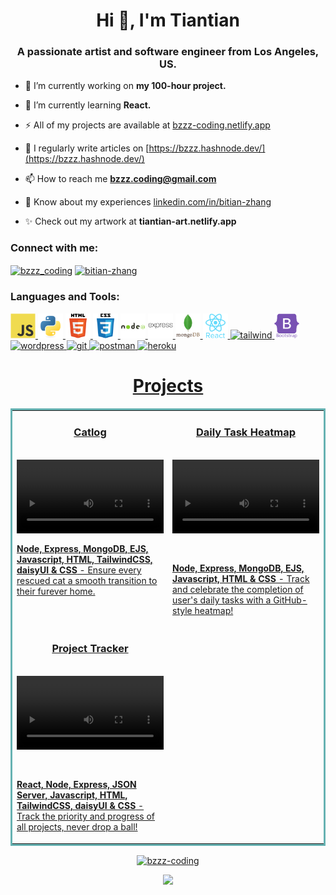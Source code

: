<h1 align="center">Hi 👋, I'm Tiantian</h1>
<h3 align="center">A passionate artist and software engineer from Los Angeles, US.</h3>



- 🔭 I’m currently working on **my 100-hour project.**

- 🌱 I’m currently learning **React.**

- ⚡ All of my projects are available at [bzzz-coding.netlify.app](bzzz-coding.netlify.app)

- 📝 I regularly write articles on [https://bzzz.hashnode.dev/](https://bzzz.hashnode.dev/)

- 📫 How to reach me **bzzz.coding@gmail.com**

- 📄 Know about my experiences [linkedin.com/in/bitian-zhang](linkedin.com/in/bitian-zhang)

- ✨ Check out my artwork at **tiantian-art.netlify.app**

<h3 align="left">Connect with me:</h3>
<p align="left">
<a href="https://twitter.com/bzzz_coding" target="blank"><img align="center" src="https://raw.githubusercontent.com/rahuldkjain/github-profile-readme-generator/master/src/images/icons/Social/twitter.svg" alt="bzzz_coding" height="30" width="40" /></a>
<a href="https://linkedin.com/in/bitian-zhang" target="blank"><img align="center" src="https://raw.githubusercontent.com/rahuldkjain/github-profile-readme-generator/master/src/images/icons/Social/linked-in-alt.svg" alt="bitian-zhang" height="30" width="40" /></a>
</p>



<h3 align="left">Languages and Tools:</h3>
<p align="left"> <a href="https://developer.mozilla.org/en-US/docs/Web/JavaScript" target="_blank" rel="noreferrer"> <img src="https://raw.githubusercontent.com/devicons/devicon/master/icons/javascript/javascript-original.svg" alt="javascript" width="40" height="40"/> </a> <a href="https://www.python.org" target="_blank" rel="noreferrer"> <img src="https://raw.githubusercontent.com/devicons/devicon/master/icons/python/python-original.svg" alt="python" width="40" height="40"/> </a> <a href="https://www.w3.org/html/" target="_blank" rel="noreferrer"> <img src="https://raw.githubusercontent.com/devicons/devicon/master/icons/html5/html5-original-wordmark.svg" alt="html5" width="40" height="40"/> </a> <a href="https://www.w3schools.com/css/" target="_blank" rel="noreferrer"> <img src="https://raw.githubusercontent.com/devicons/devicon/master/icons/css3/css3-original-wordmark.svg" alt="css3" width="40" height="40"/> </a> <a href="https://nodejs.org" target="_blank" rel="noreferrer"> <img src="https://raw.githubusercontent.com/devicons/devicon/master/icons/nodejs/nodejs-original-wordmark.svg" alt="nodejs" width="40" height="40"/> </a> <a href="https://expressjs.com" target="_blank" rel="noreferrer"> <img src="https://raw.githubusercontent.com/devicons/devicon/master/icons/express/express-original-wordmark.svg" alt="express" width="40" height="40"/> </a> <a href="https://www.mongodb.com/" target="_blank" rel="noreferrer"> <img src="https://raw.githubusercontent.com/devicons/devicon/master/icons/mongodb/mongodb-original-wordmark.svg" alt="mongodb" width="40" height="40"/> </a> <a href="https://reactjs.org/" target="_blank" rel="noreferrer"> <img src="https://raw.githubusercontent.com/devicons/devicon/master/icons/react/react-original-wordmark.svg" alt="react" width="40" height="40"/> </a> <a href="https://tailwindcss.com/" target="_blank" rel="noreferrer"> <img src="https://www.vectorlogo.zone/logos/tailwindcss/tailwindcss-icon.svg" alt="tailwind" width="40" height="40"/> </a> <a href="https://getbootstrap.com" target="_blank" rel="noreferrer"> <img src="https://raw.githubusercontent.com/devicons/devicon/master/icons/bootstrap/bootstrap-plain-wordmark.svg" alt="bootstrap" width="40" height="40"/> </a> <a href="https://wordpress.com/"> <img src="https://bitian-zhang.netlify.app/images/wordpress-logo.png" alt="wordpress" width="40" height="40"> </a> <a href="https://git-scm.com/" target="_blank" rel="noreferrer"> <img src="https://www.vectorlogo.zone/logos/git-scm/git-scm-icon.svg" alt="git" width="40" height="40"/> </a> <a href="https://postman.com" target="_blank" rel="noreferrer"> <img src="https://www.vectorlogo.zone/logos/getpostman/getpostman-icon.svg" alt="postman" width="40" height="40"/> </a> <a href="https://heroku.com" target="_blank" rel="noreferrer"> <img src="https://www.vectorlogo.zone/logos/heroku/heroku-icon.svg" alt="heroku" width="40" height="40"/> </p>


<h1 align="center">Projects</h1>
<table bordercolor="#66b2b2">
  <tr>
  <td width="50%" valign="top">
      <h3 align="center">Catlog</h3>
        <br />
      <a target="_blank" href="https://github.com/bzzz-coding/catlog-100hp">
            <video src="https://user-images.githubusercontent.com/86077274/200139108-50f27aa8-9c74-4935-8d52-51ba9e61a3b8.mov" width="100%"  alt="Catlog"/>
        </a>
        <br />
        <p align="center">
      </p>
        <p><strong>Node, Express, MongoDB, EJS, Javascript, HTML, TailwindCSS, daisyUI & CSS</strong> - Ensure every rescued cat a smooth transition to their furever home.</p>
    </td>
    <td width="50%" valign="top">
      <h3 align="center">Daily Task Heatmap</h3>
        <br />
        <a target="_blank" href="https://github.com/bzzz-coding/heatmap-1">
            <video src="https://user-images.githubusercontent.com/86077274/200139111-29dcb8a9-3175-4d2e-9d1e-24d6cf4bc43c.mov" width="100%" alt="Daily Task Heatmap"/>
        </a>
        <br />
        <p align="center">
      </p>
        <br />
        <p><strong>Node, Express, MongoDB, EJS, Javascript, HTML & CSS</strong> - Track and celebrate the completion of user's daily tasks with a GitHub-style heatmap!</p>
    </td>
  </tr>
  
  <tr>
    <td width="50%" valign="top">
      <h3 align="center">Project Tracker</h3>
        <br />
        <a target="_blank" href="https://github.com/bzzz-coding/project-management-app">
            <video src="https://user-images.githubusercontent.com/86077274/200188445-ad1c30c7-df32-46d9-ade5-f44ab991de7d.mov" width="100%" alt="Daily Task Heatmap"/>
        </a>
        <br />
        <p align="center">
      </p>
        <br />
        <p><strong>React, Node, Express, JSON Server, Javascript, HTML, TailwindCSS, daisyUI & CSS</strong> - Track the priority and progress of all projects, never drop a ball!</p>
    </td>
    

  </tr>
  
</table>


<p align="center"><img align="center" src="https://github-readme-stats.vercel.app/api/top-langs?username=bzzz-coding&show_icons=true&locale=en&layout=compact" alt="bzzz-coding" /></p>


<p align="center">
    <a href="https://git.io/streak-stats"><img src="https://streak-stats.demolab.com?user=bzzz-coding"/></a>
</p>





